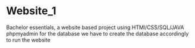 # Website_1
Bachelor essentials, a website based project using HTMl/CSS/SQL/JAVA
phpmyadmin for the database
we have to create the database accordingly to run the website
